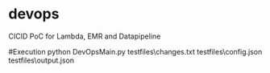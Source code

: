 # devops
CICID PoC for Lambda, EMR and Datapipeline

#Execution
python DevOpsMain.py testfiles\changes.txt testfiles\config.json testfiles\output.json
